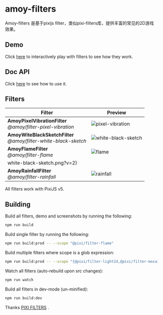 # amoy-filters

Amoy-filters 是基于pixijs filter，类似pixi-filters库，提供丰富的常见的2D游戏效果。

## Demo
Click [here](https://amoyjs.github.io/amoy-filters/tools/demo/index.html) to interactively play with filters to see how they work.

## Doc API
Click [here](https://amoyjs.github.io/amoy-filters/docs/index.html) to see how to use it.

## Filters

| Filter | Preview |
|---|---|
| **AmoyPixelVibrationFilter**<br>_@amoy/filter-pixel-vibration_ | ![pixel-vibration](https://amoyjs.github.io/amoy-filters/tools/screenshots/dist/pixel-vibration.png?v=2) |
| **AmoyWiteBlackSketchFilter**<br>_@amoy/filter-white-black-sketch_ | ![white-black-sketch](https://amoyjs.github.io/amoy-filters/tools/screenshots/dist/white-black-sketch.png?v=2) |
| **AmoyFlameFilter**<br>_@amoy/filter-flame_ | ![flame](https://amoyjs.github.io/amoy-filters/tools/screenshots/dist/AmoyFlameFilter.gif?v=2) |
white-black-sketch.png?v=2) |
| **AmoyRainfallFilter**<br>_@amoy/filter-rainfall_ | ![rainfall](https://amoyjs.github.io/amoy-filters/tools/screenshots/dist/AmoyRainfallFilter.gif?v=2) |



All filters work with PixiJS v5.

## Building

Build all filters, demo and screenshots by running the following:

```bash
npm run build
```

Build single filter by running the following:

```bash
npm run build:prod -- --scope "@pixi/filter-flame"
```

Build multiple filters where scope is a glob expression:

```bash
npm run build:prod -- --scope "{@pixi/filter-light2d,@pixi/filter-mosaic}"
```

Watch all filters (auto-rebuild upon src changes):

```bash
npm run watch
```

Build all filters in dev-mode (un-minified):

```bash
npm run build:dev
```

Thanks [PIXI FILTERS](https://github.com/pixijs/pixi-filters) .
